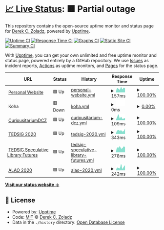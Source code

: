 # [📈 Live Status](https://dzoladz.github.io/status): <!--live status--> **🟧 Partial outage**

This repository contains the open-source uptime monitor and status page for [Derek C. Zoladz](https://www.derekzoladz.com), powered by [Upptime](https://github.com/upptime/upptime).

[![Uptime CI](https://github.com/koj-co/upptime/workflows/Uptime%20CI/badge.svg)](https://github.com/koj-co/upptime/actions?query=workflow%3A%22Uptime+CI%22)
[![Response Time CI](https://github.com/koj-co/upptime/workflows/Response%20Time%20CI/badge.svg)](https://github.com/koj-co/upptime/actions?query=workflow%3A%22Response+Time+CI%22)
[![Graphs CI](https://github.com/koj-co/upptime/workflows/Graphs%20CI/badge.svg)](https://github.com/koj-co/upptime/actions?query=workflow%3A%22Graphs+CI%22)
[![Static Site CI](https://github.com/koj-co/upptime/workflows/Static%20Site%20CI/badge.svg)](https://github.com/koj-co/upptime/actions?query=workflow%3A%22Static+Site+CI%22)
[![Summary CI](https://github.com/koj-co/upptime/workflows/Summary%20CI/badge.svg)](https://github.com/koj-co/upptime/actions?query=workflow%3A%22Summary+CI%22)

With [Upptime](https://upptime.js.org), you can get your own unlimited and free uptime monitor and status page, powered entirely by a GitHub repository. We use [Issues](https://github.com/dzoladz/status/issues) as incident reports, [Actions](https://github.com/dzoladz/status/actions) as uptime monitors, and [Pages](https://dzoladz.github.io/status) for the status page.

<!--start: status pages-->
<!-- This summary is generated by Upptime (https://github.com/upptime/upptime) -->
<!-- Do not edit this manually, your changes will be overwritten -->
<!-- prettier-ignore -->
| URL | Status | History | Response Time | Uptime |
| --- | ------ | ------- | ------------- | ------ |
| <img alt="" src="https://www.derekzoladz.com/img/icon.png" height="13"> [Personal Website](https://www.derekzoladz.com/) | 🟩 Up | [personal-website.yml](https://github.com/dzoladz/status/commits/HEAD/history/personal-website.yml) | <details><summary><img alt="Response time graph" src="./graphs/personal-website/response-time-week.png" height="20"> 157ms</summary><br><a href="https://dzoladz.github.io/status/history/personal-website"><img alt="Response time 143" src="https://img.shields.io/endpoint?url=https%3A%2F%2Fraw.githubusercontent.com%2Fdzoladz%2Fstatus%2FHEAD%2Fapi%2Fpersonal-website%2Fresponse-time.json"></a><br><a href="https://dzoladz.github.io/status/history/personal-website"><img alt="24-hour response time 162" src="https://img.shields.io/endpoint?url=https%3A%2F%2Fraw.githubusercontent.com%2Fdzoladz%2Fstatus%2FHEAD%2Fapi%2Fpersonal-website%2Fresponse-time-day.json"></a><br><a href="https://dzoladz.github.io/status/history/personal-website"><img alt="7-day response time 157" src="https://img.shields.io/endpoint?url=https%3A%2F%2Fraw.githubusercontent.com%2Fdzoladz%2Fstatus%2FHEAD%2Fapi%2Fpersonal-website%2Fresponse-time-week.json"></a><br><a href="https://dzoladz.github.io/status/history/personal-website"><img alt="30-day response time 154" src="https://img.shields.io/endpoint?url=https%3A%2F%2Fraw.githubusercontent.com%2Fdzoladz%2Fstatus%2FHEAD%2Fapi%2Fpersonal-website%2Fresponse-time-month.json"></a><br><a href="https://dzoladz.github.io/status/history/personal-website"><img alt="1-year response time 151" src="https://img.shields.io/endpoint?url=https%3A%2F%2Fraw.githubusercontent.com%2Fdzoladz%2Fstatus%2FHEAD%2Fapi%2Fpersonal-website%2Fresponse-time-year.json"></a></details> | <details><summary><a href="https://dzoladz.github.io/status/history/personal-website">100.00%</a></summary><a href="https://dzoladz.github.io/status/history/personal-website"><img alt="All-time uptime 99.98%" src="https://img.shields.io/endpoint?url=https%3A%2F%2Fraw.githubusercontent.com%2Fdzoladz%2Fstatus%2FHEAD%2Fapi%2Fpersonal-website%2Fuptime.json"></a><br><a href="https://dzoladz.github.io/status/history/personal-website"><img alt="24-hour uptime 100.00%" src="https://img.shields.io/endpoint?url=https%3A%2F%2Fraw.githubusercontent.com%2Fdzoladz%2Fstatus%2FHEAD%2Fapi%2Fpersonal-website%2Fuptime-day.json"></a><br><a href="https://dzoladz.github.io/status/history/personal-website"><img alt="7-day uptime 100.00%" src="https://img.shields.io/endpoint?url=https%3A%2F%2Fraw.githubusercontent.com%2Fdzoladz%2Fstatus%2FHEAD%2Fapi%2Fpersonal-website%2Fuptime-week.json"></a><br><a href="https://dzoladz.github.io/status/history/personal-website"><img alt="30-day uptime 100.00%" src="https://img.shields.io/endpoint?url=https%3A%2F%2Fraw.githubusercontent.com%2Fdzoladz%2Fstatus%2FHEAD%2Fapi%2Fpersonal-website%2Fuptime-month.json"></a><br><a href="https://dzoladz.github.io/status/history/personal-website"><img alt="1-year uptime 100.00%" src="https://img.shields.io/endpoint?url=https%3A%2F%2Fraw.githubusercontent.com%2Fdzoladz%2Fstatus%2FHEAD%2Fapi%2Fpersonal-website%2Fuptime-year.json"></a></details>
| <img alt="" src="https://www.derekzoladz.com/img/icon.png" height="13"> Koha | 🟥 Down | [koha.yml](https://github.com/dzoladz/status/commits/HEAD/history/koha.yml) | <details><summary><img alt="Response time graph" src="./graphs/koha/response-time-week.png" height="20"> 0ms</summary><br><a href="https://dzoladz.github.io/status/history/koha"><img alt="Response time 2009" src="https://img.shields.io/endpoint?url=https%3A%2F%2Fraw.githubusercontent.com%2Fdzoladz%2Fstatus%2FHEAD%2Fapi%2Fkoha%2Fresponse-time.json"></a><br><a href="https://dzoladz.github.io/status/history/koha"><img alt="24-hour response time 0" src="https://img.shields.io/endpoint?url=https%3A%2F%2Fraw.githubusercontent.com%2Fdzoladz%2Fstatus%2FHEAD%2Fapi%2Fkoha%2Fresponse-time-day.json"></a><br><a href="https://dzoladz.github.io/status/history/koha"><img alt="7-day response time 0" src="https://img.shields.io/endpoint?url=https%3A%2F%2Fraw.githubusercontent.com%2Fdzoladz%2Fstatus%2FHEAD%2Fapi%2Fkoha%2Fresponse-time-week.json"></a><br><a href="https://dzoladz.github.io/status/history/koha"><img alt="30-day response time 0" src="https://img.shields.io/endpoint?url=https%3A%2F%2Fraw.githubusercontent.com%2Fdzoladz%2Fstatus%2FHEAD%2Fapi%2Fkoha%2Fresponse-time-month.json"></a><br><a href="https://dzoladz.github.io/status/history/koha"><img alt="1-year response time 2037" src="https://img.shields.io/endpoint?url=https%3A%2F%2Fraw.githubusercontent.com%2Fdzoladz%2Fstatus%2FHEAD%2Fapi%2Fkoha%2Fresponse-time-year.json"></a></details> | <details><summary><a href="https://dzoladz.github.io/status/history/koha">0.00%</a></summary><a href="https://dzoladz.github.io/status/history/koha"><img alt="All-time uptime 52.79%" src="https://img.shields.io/endpoint?url=https%3A%2F%2Fraw.githubusercontent.com%2Fdzoladz%2Fstatus%2FHEAD%2Fapi%2Fkoha%2Fuptime.json"></a><br><a href="https://dzoladz.github.io/status/history/koha"><img alt="24-hour uptime 0.00%" src="https://img.shields.io/endpoint?url=https%3A%2F%2Fraw.githubusercontent.com%2Fdzoladz%2Fstatus%2FHEAD%2Fapi%2Fkoha%2Fuptime-day.json"></a><br><a href="https://dzoladz.github.io/status/history/koha"><img alt="7-day uptime 0.00%" src="https://img.shields.io/endpoint?url=https%3A%2F%2Fraw.githubusercontent.com%2Fdzoladz%2Fstatus%2FHEAD%2Fapi%2Fkoha%2Fuptime-week.json"></a><br><a href="https://dzoladz.github.io/status/history/koha"><img alt="30-day uptime 1.38%" src="https://img.shields.io/endpoint?url=https%3A%2F%2Fraw.githubusercontent.com%2Fdzoladz%2Fstatus%2FHEAD%2Fapi%2Fkoha%2Fuptime-month.json"></a><br><a href="https://dzoladz.github.io/status/history/koha"><img alt="1-year uptime 70.39%" src="https://img.shields.io/endpoint?url=https%3A%2F%2Fraw.githubusercontent.com%2Fdzoladz%2Fstatus%2FHEAD%2Fapi%2Fkoha%2Fuptime-year.json"></a></details>
| <img alt="" src="https://www.derekzoladz.com/img/icon.png" height="13"> [CuriousitariumDCZ](https://dzoladz.github.io/curiousitarium/) | 🟩 Up | [curiousitarium-dcz.yml](https://github.com/dzoladz/status/commits/HEAD/history/curiousitarium-dcz.yml) | <details><summary><img alt="Response time graph" src="./graphs/curiousitarium-dcz/response-time-week.png" height="20"> 109ms</summary><br><a href="https://dzoladz.github.io/status/history/curiousitarium-dcz"><img alt="Response time 75" src="https://img.shields.io/endpoint?url=https%3A%2F%2Fraw.githubusercontent.com%2Fdzoladz%2Fstatus%2FHEAD%2Fapi%2Fcuriousitarium-dcz%2Fresponse-time.json"></a><br><a href="https://dzoladz.github.io/status/history/curiousitarium-dcz"><img alt="24-hour response time 87" src="https://img.shields.io/endpoint?url=https%3A%2F%2Fraw.githubusercontent.com%2Fdzoladz%2Fstatus%2FHEAD%2Fapi%2Fcuriousitarium-dcz%2Fresponse-time-day.json"></a><br><a href="https://dzoladz.github.io/status/history/curiousitarium-dcz"><img alt="7-day response time 109" src="https://img.shields.io/endpoint?url=https%3A%2F%2Fraw.githubusercontent.com%2Fdzoladz%2Fstatus%2FHEAD%2Fapi%2Fcuriousitarium-dcz%2Fresponse-time-week.json"></a><br><a href="https://dzoladz.github.io/status/history/curiousitarium-dcz"><img alt="30-day response time 123" src="https://img.shields.io/endpoint?url=https%3A%2F%2Fraw.githubusercontent.com%2Fdzoladz%2Fstatus%2FHEAD%2Fapi%2Fcuriousitarium-dcz%2Fresponse-time-month.json"></a><br><a href="https://dzoladz.github.io/status/history/curiousitarium-dcz"><img alt="1-year response time 81" src="https://img.shields.io/endpoint?url=https%3A%2F%2Fraw.githubusercontent.com%2Fdzoladz%2Fstatus%2FHEAD%2Fapi%2Fcuriousitarium-dcz%2Fresponse-time-year.json"></a></details> | <details><summary><a href="https://dzoladz.github.io/status/history/curiousitarium-dcz">100.00%</a></summary><a href="https://dzoladz.github.io/status/history/curiousitarium-dcz"><img alt="All-time uptime 100.00%" src="https://img.shields.io/endpoint?url=https%3A%2F%2Fraw.githubusercontent.com%2Fdzoladz%2Fstatus%2FHEAD%2Fapi%2Fcuriousitarium-dcz%2Fuptime.json"></a><br><a href="https://dzoladz.github.io/status/history/curiousitarium-dcz"><img alt="24-hour uptime 100.00%" src="https://img.shields.io/endpoint?url=https%3A%2F%2Fraw.githubusercontent.com%2Fdzoladz%2Fstatus%2FHEAD%2Fapi%2Fcuriousitarium-dcz%2Fuptime-day.json"></a><br><a href="https://dzoladz.github.io/status/history/curiousitarium-dcz"><img alt="7-day uptime 100.00%" src="https://img.shields.io/endpoint?url=https%3A%2F%2Fraw.githubusercontent.com%2Fdzoladz%2Fstatus%2FHEAD%2Fapi%2Fcuriousitarium-dcz%2Fuptime-week.json"></a><br><a href="https://dzoladz.github.io/status/history/curiousitarium-dcz"><img alt="30-day uptime 100.00%" src="https://img.shields.io/endpoint?url=https%3A%2F%2Fraw.githubusercontent.com%2Fdzoladz%2Fstatus%2FHEAD%2Fapi%2Fcuriousitarium-dcz%2Fuptime-month.json"></a><br><a href="https://dzoladz.github.io/status/history/curiousitarium-dcz"><img alt="1-year uptime 100.00%" src="https://img.shields.io/endpoint?url=https%3A%2F%2Fraw.githubusercontent.com%2Fdzoladz%2Fstatus%2FHEAD%2Fapi%2Fcuriousitarium-dcz%2Fuptime-year.json"></a></details>
| <img alt="" src="https://2020.alaoweb.org/img/favicons/favicon.png" height="13"> [TEDSIG 2020](https://tedsig.alaoweb.org/) | 🟩 Up | [tedsig-2020.yml](https://github.com/dzoladz/status/commits/HEAD/history/tedsig-2020.yml) | <details><summary><img alt="Response time graph" src="./graphs/tedsig-2020/response-time-week.png" height="20"> 343ms</summary><br><a href="https://dzoladz.github.io/status/history/tedsig-2020"><img alt="Response time 330" src="https://img.shields.io/endpoint?url=https%3A%2F%2Fraw.githubusercontent.com%2Fdzoladz%2Fstatus%2FHEAD%2Fapi%2Ftedsig-2020%2Fresponse-time.json"></a><br><a href="https://dzoladz.github.io/status/history/tedsig-2020"><img alt="24-hour response time 516" src="https://img.shields.io/endpoint?url=https%3A%2F%2Fraw.githubusercontent.com%2Fdzoladz%2Fstatus%2FHEAD%2Fapi%2Ftedsig-2020%2Fresponse-time-day.json"></a><br><a href="https://dzoladz.github.io/status/history/tedsig-2020"><img alt="7-day response time 343" src="https://img.shields.io/endpoint?url=https%3A%2F%2Fraw.githubusercontent.com%2Fdzoladz%2Fstatus%2FHEAD%2Fapi%2Ftedsig-2020%2Fresponse-time-week.json"></a><br><a href="https://dzoladz.github.io/status/history/tedsig-2020"><img alt="30-day response time 318" src="https://img.shields.io/endpoint?url=https%3A%2F%2Fraw.githubusercontent.com%2Fdzoladz%2Fstatus%2FHEAD%2Fapi%2Ftedsig-2020%2Fresponse-time-month.json"></a><br><a href="https://dzoladz.github.io/status/history/tedsig-2020"><img alt="1-year response time 288" src="https://img.shields.io/endpoint?url=https%3A%2F%2Fraw.githubusercontent.com%2Fdzoladz%2Fstatus%2FHEAD%2Fapi%2Ftedsig-2020%2Fresponse-time-year.json"></a></details> | <details><summary><a href="https://dzoladz.github.io/status/history/tedsig-2020">100.00%</a></summary><a href="https://dzoladz.github.io/status/history/tedsig-2020"><img alt="All-time uptime 99.99%" src="https://img.shields.io/endpoint?url=https%3A%2F%2Fraw.githubusercontent.com%2Fdzoladz%2Fstatus%2FHEAD%2Fapi%2Ftedsig-2020%2Fuptime.json"></a><br><a href="https://dzoladz.github.io/status/history/tedsig-2020"><img alt="24-hour uptime 100.00%" src="https://img.shields.io/endpoint?url=https%3A%2F%2Fraw.githubusercontent.com%2Fdzoladz%2Fstatus%2FHEAD%2Fapi%2Ftedsig-2020%2Fuptime-day.json"></a><br><a href="https://dzoladz.github.io/status/history/tedsig-2020"><img alt="7-day uptime 100.00%" src="https://img.shields.io/endpoint?url=https%3A%2F%2Fraw.githubusercontent.com%2Fdzoladz%2Fstatus%2FHEAD%2Fapi%2Ftedsig-2020%2Fuptime-week.json"></a><br><a href="https://dzoladz.github.io/status/history/tedsig-2020"><img alt="30-day uptime 100.00%" src="https://img.shields.io/endpoint?url=https%3A%2F%2Fraw.githubusercontent.com%2Fdzoladz%2Fstatus%2FHEAD%2Fapi%2Ftedsig-2020%2Fuptime-month.json"></a><br><a href="https://dzoladz.github.io/status/history/tedsig-2020"><img alt="1-year uptime 100.00%" src="https://img.shields.io/endpoint?url=https%3A%2F%2Fraw.githubusercontent.com%2Fdzoladz%2Fstatus%2FHEAD%2Fapi%2Ftedsig-2020%2Fuptime-year.json"></a></details>
| <img alt="" src="https://2020.alaoweb.org/img/favicons/favicon.png" height="13"> [TEDSIG Speculative Library Futures](https://futures.alaoweb.org/) | 🟩 Up | [tedsig-speculative-library-futures.yml](https://github.com/dzoladz/status/commits/HEAD/history/tedsig-speculative-library-futures.yml) | <details><summary><img alt="Response time graph" src="./graphs/tedsig-speculative-library-futures/response-time-week.png" height="20"> 278ms</summary><br><a href="https://dzoladz.github.io/status/history/tedsig-speculative-library-futures"><img alt="Response time 271" src="https://img.shields.io/endpoint?url=https%3A%2F%2Fraw.githubusercontent.com%2Fdzoladz%2Fstatus%2FHEAD%2Fapi%2Ftedsig-speculative-library-futures%2Fresponse-time.json"></a><br><a href="https://dzoladz.github.io/status/history/tedsig-speculative-library-futures"><img alt="24-hour response time 302" src="https://img.shields.io/endpoint?url=https%3A%2F%2Fraw.githubusercontent.com%2Fdzoladz%2Fstatus%2FHEAD%2Fapi%2Ftedsig-speculative-library-futures%2Fresponse-time-day.json"></a><br><a href="https://dzoladz.github.io/status/history/tedsig-speculative-library-futures"><img alt="7-day response time 278" src="https://img.shields.io/endpoint?url=https%3A%2F%2Fraw.githubusercontent.com%2Fdzoladz%2Fstatus%2FHEAD%2Fapi%2Ftedsig-speculative-library-futures%2Fresponse-time-week.json"></a><br><a href="https://dzoladz.github.io/status/history/tedsig-speculative-library-futures"><img alt="30-day response time 294" src="https://img.shields.io/endpoint?url=https%3A%2F%2Fraw.githubusercontent.com%2Fdzoladz%2Fstatus%2FHEAD%2Fapi%2Ftedsig-speculative-library-futures%2Fresponse-time-month.json"></a><br><a href="https://dzoladz.github.io/status/history/tedsig-speculative-library-futures"><img alt="1-year response time 253" src="https://img.shields.io/endpoint?url=https%3A%2F%2Fraw.githubusercontent.com%2Fdzoladz%2Fstatus%2FHEAD%2Fapi%2Ftedsig-speculative-library-futures%2Fresponse-time-year.json"></a></details> | <details><summary><a href="https://dzoladz.github.io/status/history/tedsig-speculative-library-futures">100.00%</a></summary><a href="https://dzoladz.github.io/status/history/tedsig-speculative-library-futures"><img alt="All-time uptime 99.99%" src="https://img.shields.io/endpoint?url=https%3A%2F%2Fraw.githubusercontent.com%2Fdzoladz%2Fstatus%2FHEAD%2Fapi%2Ftedsig-speculative-library-futures%2Fuptime.json"></a><br><a href="https://dzoladz.github.io/status/history/tedsig-speculative-library-futures"><img alt="24-hour uptime 100.00%" src="https://img.shields.io/endpoint?url=https%3A%2F%2Fraw.githubusercontent.com%2Fdzoladz%2Fstatus%2FHEAD%2Fapi%2Ftedsig-speculative-library-futures%2Fuptime-day.json"></a><br><a href="https://dzoladz.github.io/status/history/tedsig-speculative-library-futures"><img alt="7-day uptime 100.00%" src="https://img.shields.io/endpoint?url=https%3A%2F%2Fraw.githubusercontent.com%2Fdzoladz%2Fstatus%2FHEAD%2Fapi%2Ftedsig-speculative-library-futures%2Fuptime-week.json"></a><br><a href="https://dzoladz.github.io/status/history/tedsig-speculative-library-futures"><img alt="30-day uptime 100.00%" src="https://img.shields.io/endpoint?url=https%3A%2F%2Fraw.githubusercontent.com%2Fdzoladz%2Fstatus%2FHEAD%2Fapi%2Ftedsig-speculative-library-futures%2Fuptime-month.json"></a><br><a href="https://dzoladz.github.io/status/history/tedsig-speculative-library-futures"><img alt="1-year uptime 100.00%" src="https://img.shields.io/endpoint?url=https%3A%2F%2Fraw.githubusercontent.com%2Fdzoladz%2Fstatus%2FHEAD%2Fapi%2Ftedsig-speculative-library-futures%2Fuptime-year.json"></a></details>
| <img alt="" src="https://2020.alaoweb.org/img/favicons/favicon.png" height="13"> [ALAO 2020](https://2020.alaoweb.org/) | 🟩 Up | [alao-2020.yml](https://github.com/dzoladz/status/commits/HEAD/history/alao-2020.yml) | <details><summary><img alt="Response time graph" src="./graphs/alao-2020/response-time-week.png" height="20"> 242ms</summary><br><a href="https://dzoladz.github.io/status/history/alao-2020"><img alt="Response time 391" src="https://img.shields.io/endpoint?url=https%3A%2F%2Fraw.githubusercontent.com%2Fdzoladz%2Fstatus%2FHEAD%2Fapi%2Falao-2020%2Fresponse-time.json"></a><br><a href="https://dzoladz.github.io/status/history/alao-2020"><img alt="24-hour response time 371" src="https://img.shields.io/endpoint?url=https%3A%2F%2Fraw.githubusercontent.com%2Fdzoladz%2Fstatus%2FHEAD%2Fapi%2Falao-2020%2Fresponse-time-day.json"></a><br><a href="https://dzoladz.github.io/status/history/alao-2020"><img alt="7-day response time 242" src="https://img.shields.io/endpoint?url=https%3A%2F%2Fraw.githubusercontent.com%2Fdzoladz%2Fstatus%2FHEAD%2Fapi%2Falao-2020%2Fresponse-time-week.json"></a><br><a href="https://dzoladz.github.io/status/history/alao-2020"><img alt="30-day response time 313" src="https://img.shields.io/endpoint?url=https%3A%2F%2Fraw.githubusercontent.com%2Fdzoladz%2Fstatus%2FHEAD%2Fapi%2Falao-2020%2Fresponse-time-month.json"></a><br><a href="https://dzoladz.github.io/status/history/alao-2020"><img alt="1-year response time 323" src="https://img.shields.io/endpoint?url=https%3A%2F%2Fraw.githubusercontent.com%2Fdzoladz%2Fstatus%2FHEAD%2Fapi%2Falao-2020%2Fresponse-time-year.json"></a></details> | <details><summary><a href="https://dzoladz.github.io/status/history/alao-2020">100.00%</a></summary><a href="https://dzoladz.github.io/status/history/alao-2020"><img alt="All-time uptime 99.99%" src="https://img.shields.io/endpoint?url=https%3A%2F%2Fraw.githubusercontent.com%2Fdzoladz%2Fstatus%2FHEAD%2Fapi%2Falao-2020%2Fuptime.json"></a><br><a href="https://dzoladz.github.io/status/history/alao-2020"><img alt="24-hour uptime 100.00%" src="https://img.shields.io/endpoint?url=https%3A%2F%2Fraw.githubusercontent.com%2Fdzoladz%2Fstatus%2FHEAD%2Fapi%2Falao-2020%2Fuptime-day.json"></a><br><a href="https://dzoladz.github.io/status/history/alao-2020"><img alt="7-day uptime 100.00%" src="https://img.shields.io/endpoint?url=https%3A%2F%2Fraw.githubusercontent.com%2Fdzoladz%2Fstatus%2FHEAD%2Fapi%2Falao-2020%2Fuptime-week.json"></a><br><a href="https://dzoladz.github.io/status/history/alao-2020"><img alt="30-day uptime 100.00%" src="https://img.shields.io/endpoint?url=https%3A%2F%2Fraw.githubusercontent.com%2Fdzoladz%2Fstatus%2FHEAD%2Fapi%2Falao-2020%2Fuptime-month.json"></a><br><a href="https://dzoladz.github.io/status/history/alao-2020"><img alt="1-year uptime 100.00%" src="https://img.shields.io/endpoint?url=https%3A%2F%2Fraw.githubusercontent.com%2Fdzoladz%2Fstatus%2FHEAD%2Fapi%2Falao-2020%2Fuptime-year.json"></a></details>

<!--end: status pages-->

[**Visit our status website →**](https://dzoladz.github.io/status)

## 📄 License

- Powered by: [Upptime](https://github.com/upptime/upptime)
- Code: [MIT](./LICENSE) © [Derek C. Zoladz](https://www.derekzoladz.com)
- Data in the `./history` directory: [Open Database License](https://opendatacommons.org/licenses/odbl/1-0/)
